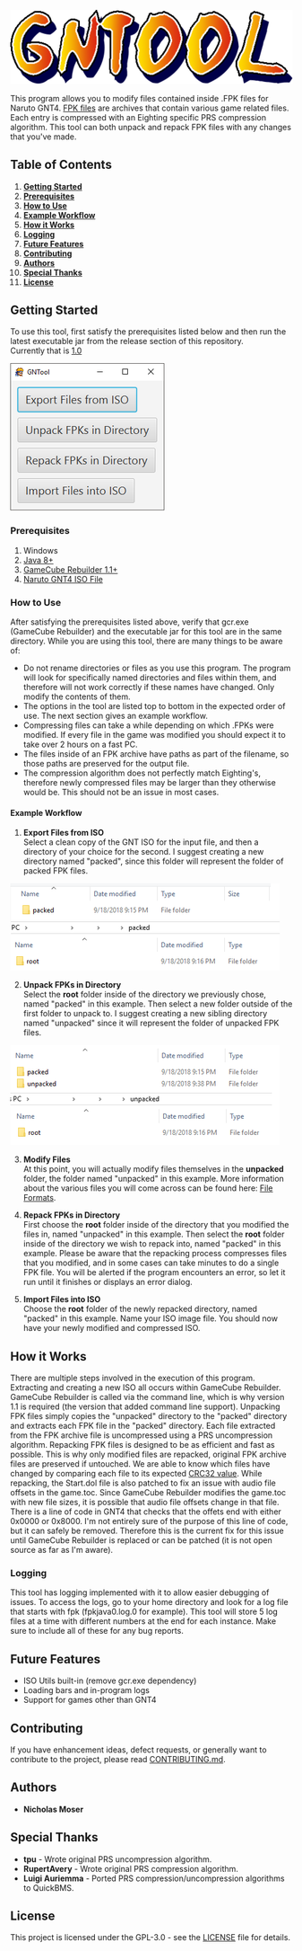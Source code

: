![GNTool Logo](/example/logo.png?raw=true "GNTool Logo")

This program allows you to modify files contained inside .FPK files for Naruto GNT4. [FPK files](https://github.com/NicholasMoser/Naruto-GNT-Hacking/blob/master/gnt4/docs/file_formats/fpk.md) are archives that contain various game related files. Each entry is compressed with an Eighting specific PRS compression algorithm. This tool can both unpack and repack FPK files with any changes that you've made.

## Table of Contents
1. **[Getting Started](#getting-started)**
2. **[Prerequisites](#prerequisites)**
3. **[How to Use](#how-to-use)**
4. **[Example Workflow](#example-workflow)**
5. **[How it Works](#how-it-works)**
6. **[Logging](#logging)**
7. **[Future Features](#future-features)**
8. **[Contributing](#contributing)**
9. **[Authors](#authors)**
10. **[Special Thanks](#special-thanks)**
11. **[License](#license)**

## Getting Started

To use this tool, first satisfy the prerequisites listed below and then run the latest executable jar from the release section of this repository.  
Currently that is [1.0](https://github.com/NicholasMoser/GNTool/releases/download/1.0/gntool-1.0.jar)

![GNTool](/example/gntool.png?raw=true "GNTool")

### Prerequisites

1. Windows
2. [Java 8+](https://java.com/en/download/)
3. [GameCube Rebuilder 1.1+](https://www.romhacking.net/utilities/619/)
4. [Naruto GNT4 ISO File](https://wiki.dolphin-emu.org/index.php?title=Ripping_Games)

### How to Use

After satisfying the prerequisites listed above, verify that gcr.exe (GameCube Rebuilder) and the executable jar for this tool are in the same directory. While you are using this tool, there are many things to be aware of:
* Do not rename directories or files as you use this program. The program will look for specifically named directories and files within them, and therefore will not work correctly if these names have changed. Only modify the contents of them.
* The options in the tool are listed top to bottom in the expected order of use. The next section gives an example workflow.
* Compressing files can take a while depending on which .FPKs were modified. If every file in the game was modified you should expect it to take over 2 hours on a fast PC.
* The files inside of an FPK archive have paths as part of the filename, so those paths are preserved for the output file.
* The compression algorithm does not perfectly match Eighting's, therefore newly compressed files may be larger than they otherwise would be. This should not be an issue in most cases.

#### Example Workflow

1. **Export Files from ISO**  
Select a clean copy of the GNT ISO for the input file, and then a directory of your choice for the second. I suggest creating a new directory named "packed", since this folder will represent the folder of packed FPK files.

![Step 1](/example/step1.png?raw=true "Step 1")

2. **Unpack FPKs in Directory**  
Select the **root** folder inside of the directory we previously chose, named "packed" in this example. Then select a new folder outside of the first folder to unpack to. I suggest creating a new sibling directory named "unpacked" since it will represent the folder of unpacked FPK files.

![Step 2](/example/step2.png?raw=true "Step 2")

3. **Modify Files**  
At this point, you will actually modify files themselves in the **unpacked** folder, the folder named "unpacked" in this example. More information about the various files you will come across can be found here: [File Formats](https://github.com/NicholasMoser/Naruto-GNT-Hacking/blob/master/gnt4/docs/file_formats/formats.md).

4. **Repack FPKs in Directory**  
First choose the **root** folder inside of the directory that you modified the files in, named "unpacked" in this example. Then select the **root** folder inside of the directory we wish to repack into, named "packed" in this example. Please be aware that the repacking process compresses files that you modified, and in some cases can take minutes to do a single FPK file. You will be alerted if the program encounters an error, so let it run until it finishes or displays an error dialog.

5. **Import Files into ISO**  
Choose the **root** folder of the newly repacked directory, named "packed" in this example. Name your ISO image file. You should now have your newly modified and compressed ISO.

## How it Works

There are multiple steps involved in the execution of this program. Extracting and creating a new ISO all occurs within GameCube Rebuilder. GameCube Rebuilder is called via the command line, which is why version 1.1 is required (the version that added command line support). Unpacking FPK files simply copies the "unpacked" directory to the "packed" directory and extracts each FPK file in the "packed" directory. Each file extracted from the FPK archive file is uncompressed using a PRS uncompression algorithm. Repacking FPK files is designed to be as efficient and fast as possible. This is why only modified files are repacked, original FPK archive files are preserved if untouched. We are able to know which files have changed by comparing each file to its expected [CRC32 value](https://en.wikipedia.org/wiki/Cyclic_redundancy_check). While repacking, the Start.dol file is also patched to fix an issue with audio file offsets in the game.toc. Since GameCube Rebuilder modifies the game.toc with new file sizes, it is possible that audio file offsets change in that file. There is a line of code in GNT4 that checks that the offets end with either 0x0000 or 0x8000. I'm not entirely sure of the purpose of this line of code, but it can safely be removed. Therefore this is the current fix for this issue until GameCube Rebuilder is replaced or can be patched (it is not open source as far as I'm aware).

### Logging

This tool has logging implemented with it to allow easier debugging of issues. To access the logs, go to your home directory and look for a log file that starts with fpk (fpkjava0.log.0 for example). This tool will store 5 log files at a time with different numbers at the end for each instance. Make sure to include all of these for any bug reports.

## Future Features

* ISO Utils built-in (remove gcr.exe dependency)
* Loading bars and in-program logs
* Support for games other than GNT4

## Contributing

If you have enhancement ideas, defect requests, or generally want to contribute to the project, please read [CONTRIBUTING.md](CONTRIBUTING.md).

## Authors

* **Nicholas Moser**

## Special Thanks

* **tpu** - Wrote original PRS uncompression algorithm.
* **RupertAvery** - Wrote original PRS compression algorithm.
* **Luigi Auriemma** - Ported PRS compression/uncompression algorithms to QuickBMS.

## License

This project is licensed under the GPL-3.0 - see the [LICENSE](LICENSE) file for details.

